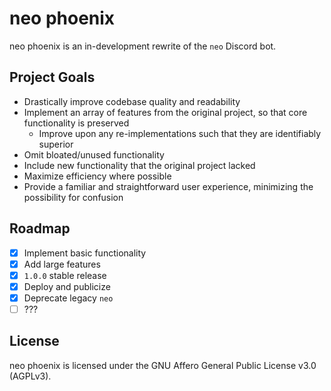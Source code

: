 # neo phoenix

neo phoenix is an in-development rewrite of the `neo` Discord bot.

## Project Goals

* Drastically improve codebase quality and readability
* Implement an array of features from the original project, so that core functionality is preserved
    * Improve upon any re-implementations such that they are identifiably superior
* Omit bloated/unused functionality
* Include new functionality that the original project lacked
* Maximize efficiency where possible
* Provide a familiar and straightforward user experience, minimizing the possibility for confusion

## Roadmap

* [x] Implement basic functionality
* [x] Add large features
* [x] `1.0.0` stable release
* [x] Deploy and publicize
* [x] Deprecate legacy `neo`
* [ ] ???

## License

neo phoenix is licensed under the GNU Affero General Public License v3.0 (AGPLv3).
